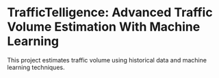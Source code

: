 # TrafficTelligence: Advanced Traffic Volume Estimation With Machine Learning

This project estimates traffic volume using historical data and machine learning techniques.
